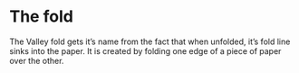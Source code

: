 # The fold
The Valley fold gets it’s name from the fact that when unfolded, it’s fold line sinks into  the paper.
It is created by folding one edge of a piece of paper over the other.
